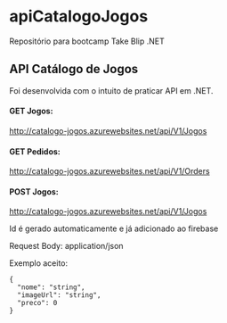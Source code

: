 # apiCatalogoJogos
Repositório para bootcamp Take Blip .NET

## API Catálogo de Jogos

Foi desenvolvida com o intuito de praticar API em .NET.

#### GET Jogos:

http://catalogo-jogos.azurewebsites.net/api/V1/Jogos

#### GET Pedidos:

http://catalogo-jogos.azurewebsites.net/api/V1/Orders

#### POST Jogos:

http://catalogo-jogos.azurewebsites.net/api/V1/Jogos

Id é gerado automaticamente e já adicionado ao firebase

Request Body: application/json

Exemplo aceito:
```
{
  "nome": "string",
  "imageUrl": "string",
  "preco": 0
}
```
